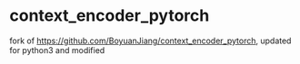 # context_encoder_pytorch
fork of https://github.com/BoyuanJiang/context_encoder_pytorch, updated for python3 and modified
